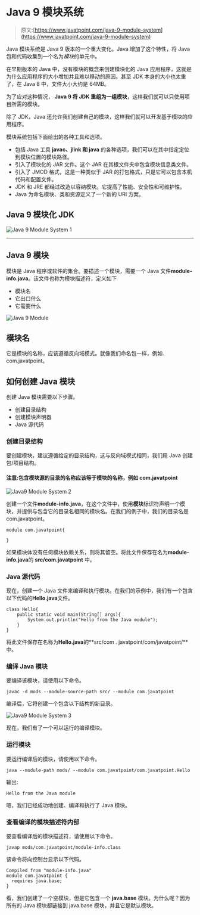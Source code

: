 # Java 9 模块系统

> 原文:[https://www.javatpoint.com/java-9-module-system](https://www.javatpoint.com/java-9-module-system)

Java 模块系统是 Java 9 版本的一个重大变化。Java 增加了这个特性，将 Java 包和代码收集到一个名为*模块*的单元中。

在早期版本的 Java 中，没有模块的概念来创建模块化的 Java 应用程序，这就是为什么应用程序的大小增加并且难以移动的原因。甚至 JDK 本身的大小也太重了，在 Java 8 中，文件大小大约是 64MB。

为了应对这种情况， **Java 9 将 JDK 重组为一组模块**，这样我们就可以只使用项目所需的模块。

除了 JDK，Java 还允许我们创建自己的模块，这样我们就可以开发基于模块的应用程序。

模块系统包括下面给出的各种工具和选项。

*   包括 Java 工具 **javac、jlink 和 java** 的各种选项，我们可以在其中指定定位到模块位置的模块路径。
*   引入了模块化的 JAR 文件。这个 JAR 在其根文件夹中包含模块信息类文件。
*   引入了 JMOD 格式，这是一种类似于 JAR 的打包格式，只是它可以包含本机代码和配置文件。
*   JDK 和 JRE 都经过改造以容纳模块。它提高了性能、安全性和可维护性。
*   Java 为命名模块、类和资源定义了一个新的 URI 方案。

## Java 9 模块化 JDK

![Java 9 Module System 1](../Images/22fce40be232bf4cdd12e80d5d5849c7.png)

* * *

## Java 9 模块

模块是 Java 程序或软件的集合。要描述一个模块，需要一个 Java 文件**module-info.java**。该文件也称为模块描述符，定义如下

*   模块名
*   它出口什么
*   它需要什么

![Java 9 Module](../Images/6a693f4878474eb27ec5be7b59e73072.png)

## 模块名

它是模块的名称，应该遵循反向域模式。就像我们命名包一样，例如. com.javatpoint。

## 如何创建 Java 模块

创建 Java 模块需要以下步骤。

*   创建目录结构
*   创建模块声明器
*   Java 源代码

### 创建目录结构

要创建模块，建议遵循给定的目录结构，这与反向域模式相同，我们用 Java 创建包/项目结构。

#### 注意:包含模块源的目录的名称应该等于模块的名称，例如 com.javatpoint

![Java9 Module System 2](../Images/2ffda761dd5f13d8c138eedf25c14a33.png)

创建一个文件**module-info.java**，在这个文件中，使用**模块**标识符声明一个模块，并提供与包含它的目录名相同的模块名。在我们的例子中，我们的目录名是 com.javatpoint。

```
module com.javatpoint{

}

```

如果模块体没有任何模块依赖关系，则将其留空。将此文件保存在名为**module-info.java**的 **src/com.javatpoint** 中。

### Java 源代码

现在，创建一个 Java 文件来编译和执行模块。在我们的示例中，我们有一个包含以下代码的**Hello.java**文件。

```
class Hello{
	public static void main(String[] args){
		System.out.println("Hello from the Java module");
	}
}

```

将此文件保存在名称为**Hello.java**的**src/com . javatpoint/com/javatpoint/**中。

### 编译 Java 模块

要编译该模块，请使用以下命令。

```
javac -d mods --module-source-path src/ --module com.javatpoint

```

编译后，它将创建一个包含以下结构的新目录。

![Java9 Module System 3](../Images/9a924b9b8f7dac9a86d68a364bf37ace.png)

现在，我们有了一个可以运行的编译模块。

### 运行模块

要运行编译后的模块，请使用以下命令。

```
java --module-path mods/ --module com.javatpoint/com.javatpoint.Hello

```

输出:

```
Hello from the Java module

```

嗯，我们已经成功地创建、编译和执行了 Java 模块。

### 查看编译的模块描述符内部

要查看编译后的模块描述符，请使用以下命令。

```
javap mods/com.javatpoint/module-info.class

```

该命令将向控制台显示以下代码。

```
Compiled from "module-info.java"
module com.javatpoint {
  requires java.base;
}

```

看，我们创建了一个空模块，但是它包含一个 **java.base** 模块。为什么呢？因为所有的 Java 模块都链接到 java.base 模块，并且它是默认模块。